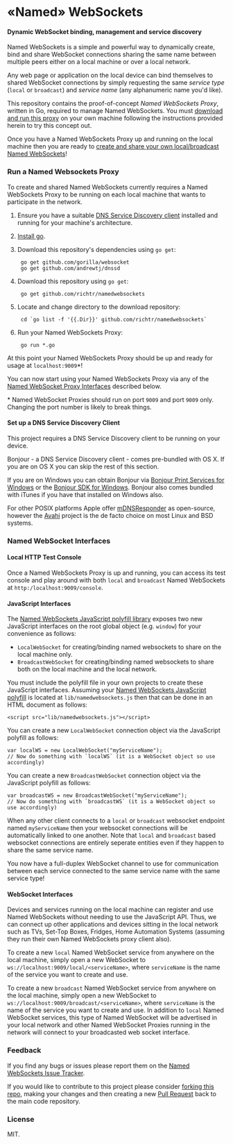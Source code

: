 «Named» WebSockets
===

#### Dynamic WebSocket binding, management and service discovery ####

Named WebSockets is a simple and powerful way to dynamically create, bind and share WebSocket connections sharing the same name between multiple peers either on a local machine or over a local network.

Any web page or application on the local device can bind themselves to shared WebSocket connections by simply requesting the same *service type* (`local` or `broadcast`) and *service name* (any alphanumeric name you'd like).

This repository contains the proof-of-concept _Named WebSockets Proxy_, written in Go, required to manage Named WebSockets. You must [download and run this proxy](#run-a-named-websockets-proxy) on your own machine following the instructions provided herein to try this concept out.

Once you have a Named WebSockets Proxy up and running on the local machine then you are ready to [create and share your own local/broadcast Named WebSockets](#named-websocket-interfaces)!

### Run a Named Websockets Proxy

To create and shared Named WebSockets currently requires a Named WebSockets Proxy to be running on each local machine that wants to participate in the network.

1. Ensure you have a suitable [DNS Service Discovery client](#set-up-a-dns-service-discovery-client) installed and running for your machine's architecture.

1. [Install go](http://golang.org/doc/install).

2. Download this repository's dependencies using `go get`:

        go get github.com/gorilla/websocket
        go get github.com/andrewtj/dnssd

2. Download this repository using `go get`:

        go get github.com/richtr/namedwebsockets

3. Locate and change directory to the download repository:

        cd `go list -f '{{.Dir}}' github.com/richtr/namedwebsockets`

5. Run your Named WebSockets Proxy:

        go run *.go

At this point your Named WebSockets Proxy should be up and ready for usage at `localhost:9009`*!

You can now start using your Named WebSockets Proxy via any of the [Named WebSocket Proxy Interfaces](#named-websocket-interfaces) described below.

\* Named WebSocket Proxies should run on port `9009` and port `9009` only. Changing the port number is likely to break things.

#### Set up a DNS Service Discovery Client

This project requires a DNS Service Discovery client to be running on your device.

Bonjour - a DNS Service Discovery client - comes pre-bundled with OS X. If you are on OS X you can skip the rest of this section.

If you are on Windows you can obtain Bonjour via [Bonjour Print Services for Windows](http://support.apple.com/kb/dl999) or the [Bonjour SDK for Windows](https://developer.apple.com/bonjour/). Bonjour also comes bundled with iTunes if you have that installed on Windows also.

For other POSIX platforms Apple offer [mDNSResponder](http://opensource.apple.com/tarballs/mDNSResponder/) as open-source, however the [Avahi](http://www.avahi.org/) project is the de facto choice on most Linux and BSD systems.

### Named WebSocket Interfaces

#### Local HTTP Test Console

Once a Named WebSockets Proxy is up and running, you can access its test console and play around with both `local` and `broadcast` Named WebSockets at `http:/localhost:9009/console`.

#### JavaScript Interfaces

The [Named WebSockets JavaScript polyfill library](https://github.com/richtr/namedwebsockets/blob/master/lib/namedwebsockets.js) exposes two new JavaScript interfaces on the root global object (e.g. `window`) for your convenience as follows:

* `LocalWebSocket` for creating/binding named websockets to share on the local machine only.
* `BroadcastWebSocket` for creating/binding named websockets to share both on the local machine and the local network.

You must include the polyfill file in your own projects to create these JavaScript interfaces. Assuming your [Named WebSockets JavaScript polyfill](https://github.com/richtr/namedwebsockets/blob/master/lib/namedwebsockets.js) is located at `lib/namedwebsockets.js` then that can be done in an HTML document as follows:

    <script src="lib/namedwebsockets.js"></script>

You can create a new `LocalWebSocket` connection object via the JavaScript polyfill as follows:

    var localWS = new LocalWebSocket("myServiceName");
    // Now do something with `localWS` (it is a WebSocket object so use accordingly)

You can create a new `BroadcastWebSocket` connection object via the JavaScript polyfill as follows:

    var broadcastWS = new BroadcastWebSocket("myServiceName");
    // Now do something with `broadcastWS` (it is a WebSocket object so use accordingly)

When any other client connects to a `local` or `broadcast` websocket endpoint named `myServiceName` then your websocket connections will be automatically linked to one another. Note that `local` and `broadcast` based websocket connections are entirely seperate entities even if they happen to share the same service name.

You now have a full-duplex WebSocket channel to use for communication between each service connected to the same service name with the same service type!

#### WebSocket Interfaces

Devices and services running on the local machine can register and use Named WebSockets without needing to use the JavaScript API. Thus, we can connect up other applications and devices sitting in the local network such as TVs, Set-Top Boxes, Fridges, Home Automation Systems (assuming they run their own Named WebSockets proxy client also).

To create a new `local` Named WebSocket service from anywhere on the local machine, simply open a new WebSocket to `ws://localhost:9009/local/<serviceName>`, where `serviceName` is the name of the service you want to create and use.

To create a new `broadcast` Named WebSocket service from anywhere on the local machine, simply open a new WebSocket to `ws://localhost:9009/broadcast/<serviceName>`, where `serviceName` is the name of the service you want to create and use. In addition to `local` Named WebSocket services, this type of Named WebSocket will be advertised in your local network and other Named WebSocket Proxies running in the network will connect to your broadcasted web socket interface.

### Feedback

If you find any bugs or issues please report them on the [Named WebSockets Issue Tracker](https://github.com/richtr/namedwebsockets/issues).

If you would like to contribute to this project please consider [forking this repo](https://github.com/richtr/namedwebsockets/fork), making your changes and then creating a new [Pull Request](https://github.com/richtr/namedwebsockets/pulls) back to the main code repository.

### License

MIT.
